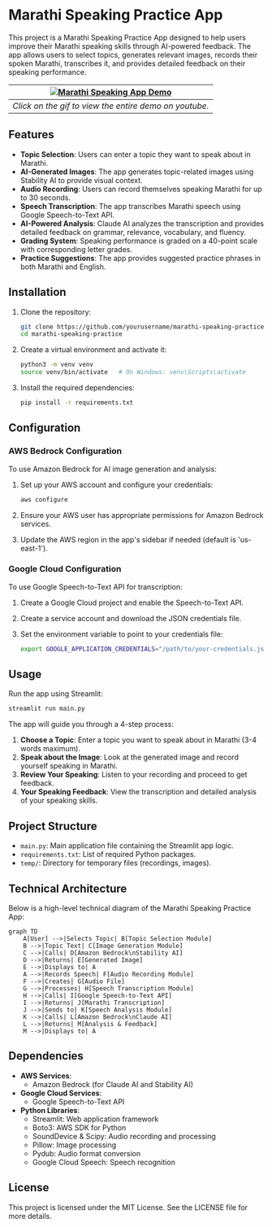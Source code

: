 # Marathi Speaking Practice App

This project is a Marathi Speaking Practice App designed to help users improve their Marathi speaking skills through AI-powered feedback. The app allows users to select topics, generates relevant images, records their spoken Marathi, transcribes it, and provides detailed feedback on their speaking performance.

| [![ Marathi Speaking App Demo ](./readmefiles/speech_demo.gif)](https://youtu.be/jwW-c-SOA3s) | 
|:--:| 
| *Click on the gif to view the entire demo on youtube.* |

## Features

- **Topic Selection**: Users can enter a topic they want to speak about in Marathi.
- **AI-Generated Images**: The app generates topic-related images using Stability AI to provide visual context.
- **Audio Recording**: Users can record themselves speaking Marathi for up to 30 seconds.
- **Speech Transcription**: The app transcribes Marathi speech using Google Speech-to-Text API.
- **AI-Powered Analysis**: Claude AI analyzes the transcription and provides detailed feedback on grammar, relevance, vocabulary, and fluency.
- **Grading System**: Speaking performance is graded on a 40-point scale with corresponding letter grades.
- **Practice Suggestions**: The app provides suggested practice phrases in both Marathi and English.

## Installation

1. Clone the repository:
   ```sh
   git clone https://github.com/yourusername/marathi-speaking-practice.git
   cd marathi-speaking-practice
   ```

2. Create a virtual environment and activate it:
   ```sh
   python3 -m venv venv
   source venv/bin/activate   # On Windows: venv\Scripts\activate
   ```

3. Install the required dependencies:
   ```sh
   pip install -r requirements.txt
   ```

## Configuration

### AWS Bedrock Configuration

To use Amazon Bedrock for AI image generation and analysis:

1. Set up your AWS account and configure your credentials:
   ```sh
   aws configure
   ```

2. Ensure your AWS user has appropriate permissions for Amazon Bedrock services.

3. Update the AWS region in the app's sidebar if needed (default is 'us-east-1').

### Google Cloud Configuration

To use Google Speech-to-Text API for transcription:

1. Create a Google Cloud project and enable the Speech-to-Text API.

2. Create a service account and download the JSON credentials file.

3. Set the environment variable to point to your credentials file:
   ```sh
   export GOOGLE_APPLICATION_CREDENTIALS="/path/to/your-credentials.json"
   ```

## Usage

Run the app using Streamlit:
```sh
streamlit run main.py
```

The app will guide you through a 4-step process:

1. **Choose a Topic**: Enter a topic you want to speak about in Marathi (3-4 words maximum).
2. **Speak about the Image**: Look at the generated image and record yourself speaking in Marathi.
3. **Review Your Speaking**: Listen to your recording and proceed to get feedback.
4. **Your Speaking Feedback**: View the transcription and detailed analysis of your speaking skills.

## Project Structure

- `main.py`: Main application file containing the Streamlit app logic.
- `requirements.txt`: List of required Python packages.
- `temp/`: Directory for temporary files (recordings, images).

## Technical Architecture

Below is a high-level technical diagram of the Marathi Speaking Practice App:

```mermaid
graph TD
    A[User] -->|Selects Topic| B[Topic Selection Module]
    B -->|Topic Text| C[Image Generation Module]
    C -->|Calls| D[Amazon Bedrock\nStability AI]
    D -->|Returns| E[Generated Image]
    E -->|Displays to| A
    A -->|Records Speech| F[Audio Recording Module]
    F -->|Creates| G[Audio File]
    G -->|Processes| H[Speech Transcription Module]
    H -->|Calls| I[Google Speech-to-Text API]
    I -->|Returns| J[Marathi Transcription]
    J -->|Sends to| K[Speech Analysis Module]
    K -->|Calls| L[Amazon Bedrock\nClaude AI]
    L -->|Returns| M[Analysis & Feedback]
    M -->|Displays to| A
```

## Dependencies

- **AWS Services**:
  - Amazon Bedrock (for Claude AI and Stability AI)
- **Google Cloud Services**:
  - Google Speech-to-Text API
- **Python Libraries**:
  - Streamlit: Web application framework
  - Boto3: AWS SDK for Python
  - SoundDevice & Scipy: Audio recording and processing
  - Pillow: Image processing
  - Pydub: Audio format conversion
  - Google Cloud Speech: Speech recognition


## License

This project is licensed under the MIT License. See the LICENSE file for more details.
